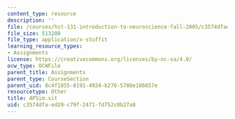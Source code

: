 ```yaml
---
content_type: resource
description: ''
file: /courses/hst-131-introduction-to-neuroscience-fall-2005/c3574dfaed29c79f2471fd752c0b27a8_APSim.sit
file_size: 513280
file_type: application/x-stuffit
learning_resource_types:
- Assignments
license: https://creativecommons.org/licenses/by-nc-sa/4.0/
ocw_type: OCWFile
parent_title: Assignments
parent_type: CourseSection
parent_uid: 8c4f1855-8191-4924-b276-5788e186657e
resourcetype: Other
title: APSim.sit
uid: c3574dfa-ed29-c79f-2471-fd752c0b27a8
---
```

